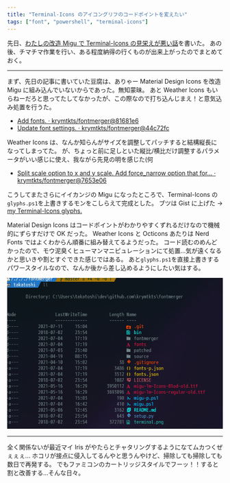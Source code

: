 ```yaml
---
title: "Terminal-Icons のアイコングリフのコードポイントを変えたい"
tags: ["font", "powershell", "terminal-icons"]
---
```


先日、[わたしの改造 Migu で Terminal-Icons の見栄えが悪い話](/posts/2021-07-01-i-want-to-change-codepoint.html)を書いた。
あの後、チマチマ作業を行い、ある程度納得の行くものが出来上がったのでまとめておく。

---

まず、先日の記事に書いていた豆腐は、ありゃー Material Design Icons を改造 Migu に組み込んでいないからであった。無知蒙昧。
あと Weather Icons もいらねーだろと思ってたしてなかったが、この際なので打ち込んじまえ！と意気込み処置を行うた。

- [Add fonts. · krymtkts/fontmerger@81681e6](https://github.com/krymtkts/fontmerger/commit/81681e6de10149ed34dda60e9b6b806374efa472)
- [Update font settings. · krymtkts/fontmerger@44c72fc](https://github.com/krymtkts/fontmerger/commit/44c72fc3cc6cbabb44d25c3268d4191f81c78fed)

Weather Icons は、なんか知らんがサイズを調整してパッチすると結構縦長になってしまってた。
が、ちょっと前に足しといた縦比/横比だけ調整するパラメータがいい感じに使え、我ながら先見の明を感じた(何

- [Split scale option to x and y scale. Add force_narrow option that for… · krymtkts/fontmerger@7653e06](https://github.com/krymtkts/fontmerger/commit/7653e06d1f106b8dbcc01f30dc9ea25c175a3916)

こうしてまたさらにイイカンジの Migu になったところで、Terminal-Icons の`glyphs.ps1`を上書きするモンをこしらえて完成とした。
ブツは Gist に上げた → [my Terminal-Icons glyphs.](https://gist.github.com/krymtkts/4457a23124b2db860a6b32eba6490b03)

Material Design Icons はコードポイントがわかりやすくずれるだけなので機械的にずらすだけで OK だった。
Weather Icons と Octicons あたりは Nerd Fonts ではよくわからん順番に組み替えてるようだった。
コード読むのめんどかったので、モウ泥臭くヒューマンマニピュレーションにて処置...気が遠くなるかと思いきや割とすぐできた感じではある。
あと`glyphs.ps1`を直接上書きするパワースタイルなので、なんか後から差し込めるようにしたい気はする。

![きれいなアイコンたち](/img/2021-07-11-terminal/icons.png "きれいなアイコンたち")

---

全く関係ないが最近マイ Iris がやたらとチャタリングするようになてムカつくぜぇぇぇ...
ホコリが接点に侵入してるんやと思うんやけど、掃除しても掃除しても数日で再発する。
でもファミコンのカートリッジスタイルでフーッ！！すると割と改善する...そんな日々。
